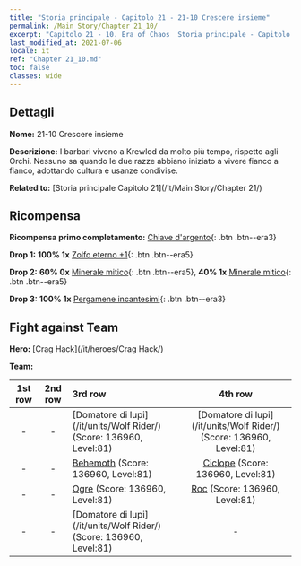 ```yaml
---
title: "Storia principale - Capitolo 21 - 21-10 Crescere insieme"
permalink: /Main Story/Chapter 21_10/
excerpt: "Capitolo 21 - 10. Era of Chaos  Storia principale - Capitolo 21_10. 21-10 Crescere insieme"
last_modified_at: 2021-07-06
locale: it
ref: "Chapter 21_10.md"
toc: false
classes: wide
---
```


## Dettagli

 **Nome:** 21-10 Crescere insieme

 **Descrizione:** I barbari vivono a Krewlod da molto più tempo, rispetto agli Orchi. Nessuno sa quando le due razze abbiano iniziato a vivere fianco a fianco, adottando cultura e usanze condivise.

 **Related to:** [Storia principale Capitolo 21](/it/Main Story/Chapter 21/)

## Ricompensa

 **Ricompensa primo completamento:** [Chiave d'argento](/ItemsIT/con_693/){: .btn .btn--era3}

 **Drop 1:** **100% 1x** [Zolfo eterno +1](/ItemsIT/mat_71/){: .btn .btn--era5}

 **Drop 2:** **60% 0x** [Minerale mitico](/ItemsIT/mat_61/){: .btn .btn--era5}, **40% 1x** [Minerale mitico](/ItemsIT/mat_61/){: .btn .btn--era5}

 **Drop 3:** **100% 1x** [Pergamene incantesimi](/ItemsIT/con_694/){: .btn .btn--era3}


## Fight against Team
 **Hero:** [Crag Hack](/it/heroes/Crag Hack/)

 **Team:**


  | 1st row | 2nd row | 3rd row | 4th row |
  |:----:|:----:|:----|:----:|
  | - | - | [Domatore di lupi](/it/units/Wolf Rider/) (Score: 136960, Level:81)  | [Domatore di lupi](/it/units/Wolf Rider/) (Score: 136960, Level:81)  |
  | - | - | [Behemoth](/it/units/Behemoth/) (Score: 136960, Level:81)  | [Ciclope](/it/units/Cyclops/) (Score: 136960, Level:81)  |
  | - | - | [Ogre](/it/units/Ogre/) (Score: 136960, Level:81)  | [Roc](/it/units/Roc/) (Score: 136960, Level:81)  |
  | - | - | [Domatore di lupi](/it/units/Wolf Rider/) (Score: 136960, Level:81)  | - |


